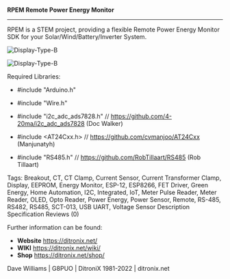**RPEM Remote Power Energy Monitor**

------------

RPEM is a STEM project, providing a flexible Remote Power Energy Monitor SDK for your Solar/Wind/Battery/Inverter System.


![Display-Type-B](https://ditronix.net/wp-content/uploads/2022/05/RPEM-v1-Remote-Power-Energy-Monitor-SDK-Connections-scaled.jpg?raw=true)

![Display-Type-B](https://ditronix.net/wp-content/uploads/2022/05/DitroniX.net-Banner-RPEM-1-Green-Power-Monitor.jpg?raw=true)

Required Libraries:

- #include "Arduino.h"

- #include "Wire.h"

- #include "i2c_adc_ads7828.h" // https://github.com/4-20ma/i2c_adc_ads7828 (Doc Walker)

- #include <AT24Cxx.h> // https://github.com/cvmanjoo/AT24Cxx (Manjunatyh)

- #include "RS485.h" // https://github.com/RobTillaart/RS485  (Rob Tillaart)


Tags: Breakout, CT, CT Clamp, Current Sensor, Current Transformer Clamp, Display, EEPROM, Energy Monitor, ESP-12, ESP8266, FET Driver, Green Energy, Home Automation, I2C, Integrated, IoT, Meter Pulse Reader, Meter Reader, OLED, Opto Reader, Power Energy, Power Sensor, Remote, RS-485, RS482, RS485, SCT-013, USB UART, Voltage Sensor
Description Specification Reviews (0)

Further information can be found:

- **Website** https://ditronix.net/
- **WIKI**  https://ditronix.net/wiki/
- **Shop**  https://ditronix.net/shop/

Dave Williams | G8PUO | DitroniX 1981-2022 | ditronix.net
